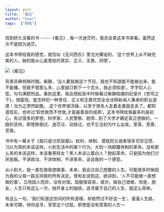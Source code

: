 ```yaml
---
layout: post
title:  "看见"
author: "Sear"
tags:  ["随笔"]
---
```




找到好久没看的书 -----《看见》, 每一次迷茫时，我总会拿这本书来看。虽然这次不是因为迷茫。


这本书带给我的感觉，就恰似《无问西东》里沈光耀说的，‘这个世界上从不缺完美的人，缺的是从心底里给的真实、正义、无畏、同情’。

![《看见》](https://upload-images.jianshu.io/upload_images/4099767-c3345996b070f097.jpg?imageMogr2/auto-orient/strip%7CimageView2/2/w/1240)

背景非典特殊时期。柴静，‘没人要我做这个节目，我也不知道能不能做出来，能不能播。但我不管那么多，心里就只剩下一个念头，我必须知道’。字字扣人心弦，句句满腔热血。看到这里，我会想起高中时候看过柴静拍摄的纪录片《苍穹之下》，很震惊。是怎样的一种责任、正义和无畏完完全全诠释新闻人秉承的职业道德！当为之肃然起敬。
这个世界很浮躁，以至于很多人走着走着就走丢了。都知道现实，也听过‘知世故而不世故,才是最善良的成熟’。这本书带给我最多的是初心，有过很多的梦想，科学家、人民警察、厨师...到了大学才确定真正想做的，一路的坚持，即使跌倒过、迷茫过、动摇过，也不忘当初为什么出发。至真、至善、至美。

书中有一幕关于《我只是讨厌屈服》。权利、体制、潜规则又或者很多司空见惯、习以为常的本该这样。小到生活中的某个行为，大到一场颠覆体制的革命。没有那么多的本该这样，本该重男轻女？黑人本该让着白人？掀起革命，只是因为他们讨厌屈服。不讲政治、不讲体制、不讲革命，谈谈我的一个感受。

从小到大，我一直在做我想做事，未来，我会过自己想要的人生。可能很多时候因为我的父母一路支持我的所有决定。曾和友说到这，她讲到，‘人不可能做一直想做的事’。立场因人而异，没有对错。屈服很容易，或许，做自己很难，但是，朋友，人生只有这么一次，抛开身上的枷锁，追寻属于自己的人生，就这么简单。

有这么一句，‘我们知道这世间的所有道理，却依然过不好这一生’。漫漫人生路，未来可期，待你追寻，享受这个过程，即使是没有答案的人生～